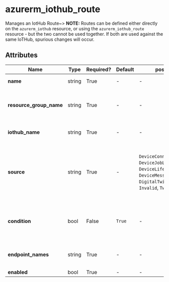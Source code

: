 # azurerm_iothub_route

Manages an IotHub Route~> **NOTE:** Routes can be defined either directly on the `azurerm_iothub` resource, or using the `azurerm_iothub_route` resource - but the two cannot be used together. If both are used against the same IoTHub, spurious changes will occur.

## Attributes

| Name | Type | Required? | Default  | possible values | Description |
| ---- | ---- | --------- | -------- | ----------- | ----------- |
| **name** | string | True | -  |  -  | The name of the route. Changing this forces a new resource to be created. | 
| **resource_group_name** | string | True | -  |  -  | The name of the resource group under which the IotHub Route resource has to be created. Changing this forces a new resource to be created. | 
| **iothub_name** | string | True | -  |  -  | The name of the IoTHub to which this Route belongs. Changing this forces a new resource to be created. | 
| **source** | string | True | -  |  `DeviceConnectionStateEvents`, `DeviceJobLifecycleEvents`, `DeviceLifecycleEvents`, `DeviceMessages`, `DigitalTwinChangeEvents`, `Invalid`, `TwinChangeEvents`  | The source that the routing rule is to be applied to. Possible values include: `DeviceConnectionStateEvents`, `DeviceJobLifecycleEvents`, `DeviceLifecycleEvents`, `DeviceMessages`, `DigitalTwinChangeEvents`, `Invalid`, `TwinChangeEvents`. | 
| **condition** | bool | False | `True`  |  -  | The condition that is evaluated to apply the routing rule. For grammar, see: <https://docs.microsoft.com/azure/iot-hub/iot-hub-devguide-query-language>. Defaults to `true`. | 
| **endpoint_names** | string | True | -  |  -  | The list of endpoints to which messages that satisfy the condition are routed. Currently only one endpoint is allowed. | 
| **enabled** | bool | True | -  |  -  | Specifies whether a route is enabled. | 

